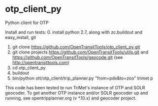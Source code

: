 otp_client_py
===============

Python client for OTP

Install and run tests:
  0. install python 2.7, along with zc.buildout and easy_install, git
  1. git clone https://github.com/OpenTransitTools/otp_client_py.git
  2. git clone projects https://github.com/OpenTransitTools/utils.git and https://github.com/OpenTransitTools/geocode.git (see http://opentransittools.com)
  3. cd otp_client_py
  4. buildout
  5. bin/python ott/otp_client/trip_planner.py "from=pdx&to=zoo" trimet p 

This code has been tested to run TriMet's instance of OTP and SOLR geocoder.  To get another OTP instance and/or SOLR geocoder up and running, see opentripplanner.org (v *.10.x) and geocoder project.

